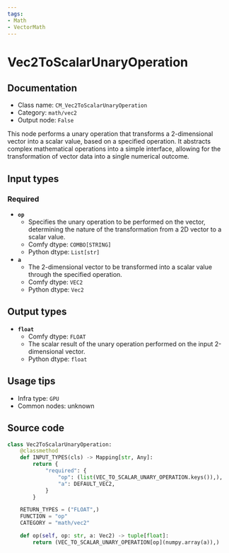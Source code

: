 ```yaml
---
tags:
- Math
- VectorMath
---
```


# Vec2ToScalarUnaryOperation
## Documentation
- Class name: `CM_Vec2ToScalarUnaryOperation`
- Category: `math/vec2`
- Output node: `False`

This node performs a unary operation that transforms a 2-dimensional vector into a scalar value, based on a specified operation. It abstracts complex mathematical operations into a simple interface, allowing for the transformation of vector data into a single numerical outcome.
## Input types
### Required
- **`op`**
    - Specifies the unary operation to be performed on the vector, determining the nature of the transformation from a 2D vector to a scalar value.
    - Comfy dtype: `COMBO[STRING]`
    - Python dtype: `List[str]`
- **`a`**
    - The 2-dimensional vector to be transformed into a scalar value through the specified operation.
    - Comfy dtype: `VEC2`
    - Python dtype: `Vec2`
## Output types
- **`float`**
    - Comfy dtype: `FLOAT`
    - The scalar result of the unary operation performed on the input 2-dimensional vector.
    - Python dtype: `float`
## Usage tips
- Infra type: `GPU`
- Common nodes: unknown


## Source code
```python
class Vec2ToScalarUnaryOperation:
    @classmethod
    def INPUT_TYPES(cls) -> Mapping[str, Any]:
        return {
            "required": {
                "op": (list(VEC_TO_SCALAR_UNARY_OPERATION.keys()),),
                "a": DEFAULT_VEC2,
            }
        }

    RETURN_TYPES = ("FLOAT",)
    FUNCTION = "op"
    CATEGORY = "math/vec2"

    def op(self, op: str, a: Vec2) -> tuple[float]:
        return (VEC_TO_SCALAR_UNARY_OPERATION[op](numpy.array(a)),)

```
